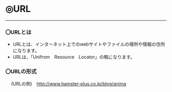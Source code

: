 # ◎URL
***
### 〇URLとは  
 - URLとは、インターネット上でのwebサイトやファイルの場所や情報の住所になります。
 - URLは、「Unifrom　Resource　Locator」の略になります。

### 〇URLの形式  
&emsp; (URLの例)　http://www.hamster-plus.co.jp/blog/anima
